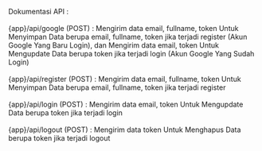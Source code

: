 Dokumentasi API :
<br>
<br>
{app}/api/google (POST) : Mengirim data email, fullname, token Untuk Menyimpan Data berupa email, fullname, token jika terjadi register (Akun Google Yang Baru Login), dan Mengirim data email, token Untuk Mengupdate Data berupa token jika terjadi login (Akun Google Yang Sudah Login)
<br>
<br>
{app}/api/register (POST) : Mengirim data email, fullname, token Untuk Menyimpan Data berupa email, fullname, token jika terjadi register
<br>
<br>
{app}/api/login (POST) : Mengirim data email, token Untuk Mengupdate Data berupa token jika terjadi login
<br>
<br>
{app}/api/logout (POST) : Mengirim data token Untuk Menghapus Data berupa token jika terjadi logout

